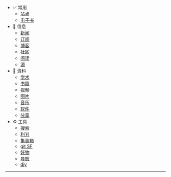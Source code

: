 <!-- *  [⭐ 目录](/Catalog.md) -->
- ✅ 常用
    - [站点](/cy/site.md)
    - [电子书](/cy/电子书.md)
- 📃 信息
    - [新闻](/信息/news.md)
    - [订阅](/信息/订阅.md)
    - [博客](信息/博客.md)
    - [社区](信息/community.md)
    - [阅读](/信息/阅读.md)
    - [源](信息/源.md)
- 📁 资料
    - [学术](/zy/文献.md)
    - [书籍](/zy/books.md)
    - [视频](/zy/视频.md)
    - [图片](/zy/图片.md)
    - [音乐](/zy/音乐.md)
    - [软件](/zy/软件.md)
    - [分享](/zy/share.md)
- ⚙️ 工具
    - [搜索](/tools/s&d.md)
    - [利刃](tools/利刃.md)
    - [集装箱](/tools/a1.md)
    - [git SF](/tools/a2.md)
    - [好物](/tools/好物.md)
    - [导航](/tools/导航.md)
    - [diy](/tools/diy.md)
<!-- - 🔭 碎片
    - [字体](车库/字体.md)
    - [hot](车库/hot.md)
    - [信息](车库/Information.md) -->
---
